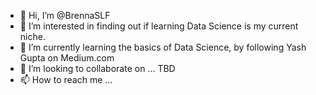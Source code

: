 - 👋 Hi, I’m @BrennaSLF
- 👀 I’m interested in finding out if learning Data Science is my current niche.
- 🌱 I’m currently learning the basics of Data Science, by following Yash Gupta on Medium.com
- 💞️ I’m looking to collaborate on ... TBD
- 📫 How to reach me ...

<!---
BrennaSLF/BrennaSLF is a ✨ special ✨ repository because its `README.md` (this file) appears on your GitHub profile.
You can click the Preview link to take a look at your changes.
--->
